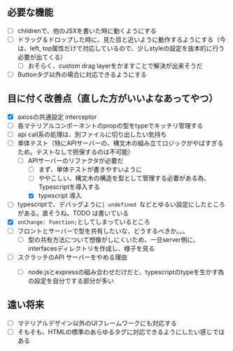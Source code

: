 ## 必要な機能

- [ ] childrenで、他のJSXを書いた時に動くようにする
- [ ] ドラッグ＆ドロップした時に、見た目と近いように動作するようにする（今は、left, top属性だけで対応しているので、少しstyleの設定を抜本的に行う必要が出てくる）
  - [ ] おそらく、custom drag layerをかますことで解決が出来そうだ
- [ ] Buttonタグ以外の場合に対応できるようにする

## 目に付く改善点（直した方がいいよなあってやつ）

- [x] axiosの共通設定 interceptor
- [ ] 各マテリアルコンポーネントのpropの型をtypeでキッチリ管理する
- [ ] api call系の処理は、別ファイルに切り出したい気持ち
- [ ] 単体テスト（特にAPIサーバーの、構文木の組み立てロジックがやばすぎるため。テストなしで担保するのは不可能）
  - [ ] APIサーバーのリファクタが必要だ
    - [ ] まず、単体テストが書きやすいように
    - [ ] ややこしい、構文木の構造を型として管理する必要がある為、Typescriptを導入する
    - [x] typescript 導入
- [ ] typescriptで、デバッグように`| undefined `などとゆるい設定にしたところがある。直そうね。TODO は書いている
- [x] `onChange: Function;`としてしまっているところ
- [ ] フロントとサーバーで型を共有したいな、どうするべきか。。。
  - [ ] 型の共有方法について想像がしにくいため、一旦server側に、interfacesディレクトリを作成し、様子を見る
- [ ] スクラッチのAPI サーバーをやめる理由
  - [ ] node.jsとexpressの組み合わせだけだと、typescriptのtypeを生かす為の設定を自分でする部分が多い
  

## 遠い将来
- [ ] マテリアルデザイン以外のUIフレームワークにも対応する
- [ ] そもそも、HTMLの標準のあらゆるタグに対応できるようにしたい感じではある
